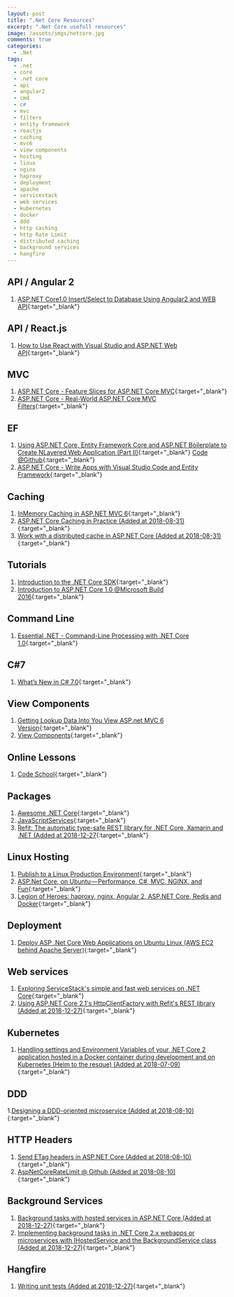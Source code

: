 ```yaml
---
layout: post
title: ".Net Core Resources"
excerpt: ".Net Core usefull resources"
image: /assets/imgs/netcore.jpg
comments: true
categories:
  - .Net
tags: 
  - .net
  - core
  - .net core
  - api
  - angular2
  - cmd
  - c#
  - mvc
  - filters
  - entity framework
  - reactjs
  - caching
  - mvc6
  - view components
  - hosting
  - linux
  - nginx
  - haproxy
  - deployment
  - apache
  - servicestack
  - web services
  - kubernetes
  - docker
  - ddd
  - http caching
  - http Rate Limit
  - distributed caching
  - background services
  - hangfire
---
```


## API / Angular 2

1. [ASP.NET Core1.0 Insert/Select to Database Using Angular2 and WEB API](http://www.codeproject.com/Articles/1116918/ASP-NET-Core-Insert-Select-to-Database-Using-Angul){:target="_blank"}

## API / React.js

1. [How to Use React with Visual Studio and ASP.NET Web API](https://blog.pusher.com/how-to-use-react-with-visual-studio-and-asp-net-web-api/){:target="_blank"}

## MVC

1. [ASP.NET Core - Feature Slices for ASP.NET Core MVC](https://msdn.microsoft.com/magazine/mt763233?MC=ASPNET&MC=WebDev){:target="_blank"}
2. [ASP.NET Core - Real-World ASP.NET Core MVC Filters](https://msdn.microsoft.com/magazine/mt767699?MC=ASPNET&MC=.NET){:target="_blank"}

## EF

1. [Using ASP.NET Core, Entity Framework Core and ASP.NET Boilerplate to Create NLayered Web Application (Part II)](http://www.codeproject.com/Articles/1117216/Using-ASP-NET-Core-Entity-Framework-Core-and-ASP#ArticleTaskCreateServiceTest){:target="_blank"} [Code @Github](https://github.com/aspnetboilerplate/aspnetboilerplate-samples/tree/master/SimpleTaskSystem-Core){:target="_blank"}
2. [ASP.NET Core - Write Apps with Visual Studio Code and Entity Framework](https://msdn.microsoft.com/magazine/mt767698?MC=ASPNET&MC=Vstudio&MC=Open&f=255&MSPPError=-2147217396){:target="_blank"}

## Caching

1. [InMemory Caching in ASP.NET MVC 6](http://www.dotnetcurry.com/aspnet-mvc/1246/inmemory-caching-aspnet-mvc-6-core){:target="_blank"}
1. [ASP.NET Core Caching in Practice (Added at 2018-08-31)](https://rehansaeed.com/asp-net-core-caching-in-practice/){:target="_blank"}
1. [Work with a distributed cache in ASP.NET Core (Added at 2018-08-31)](https://docs.microsoft.com/en-us/aspnet/core/performance/caching/distributed?view=aspnetcore-2.1){:target="_blank"}


## Tutorials

1. [Introduction to the .NET Core SDK](https://github.com/shanselman/aspnetcore-workshop/blob/master/Labs/1.%20Introduction%20to%20the%20.NET%20Core%20SDK.md){:target="_blank"}
2. [Introduction to ASP.NET Core 1.0 @Microsoft Build 2016](https://github.com/Microsoft-Build-2016/CodeLabs-WebDev/tree/master/Module1-IntroToAspNetCore){:target="_blank"}

## Command Line

1. [Essential .NET - Command-Line Processing with .NET Core 1.0](https://msdn.microsoft.com/magazine/mt763239?MC=JavaScript&MC=WebDev&MC=.NET){:target="_blank"}
 
## C#7

1. [What’s New in C# 7.0](https://blogs.msdn.microsoft.com/dotnet/2016/08/24/whats-new-in-csharp-7-0/?MC=CSHARP&MC=.NET){:target="_blank"}

## View Components

1. [Getting Lookup Data Into You View ASP.net MVC 6 Version](http://blog.simontimms.com/2015/06/09/getting-lookup-data-into-you-view/){:target="_blank"}
2. [View Components](https://docs.asp.net/en/latest/mvc/views/view-components.html){:target="_blank"}

## Online Lessons

1. [Code School](http://campus.codeschool.com/courses/forging-ahead-with-asp-net-core/contents){:target="_blank"}

## Packages

1. [Awesome .NET Core](https://github.com/thangchung/awesome-dotnet-core){:target="_blank"}
1. [JavaScriptServices](https://github.com/aspnet/JavaScriptServices){:target="_blank"}
1. [Refit: The automatic type-safe REST library for .NET Core, Xamarin and .NET (Added at 2018-12-27](https://github.com/reactiveui/refit){:target="_blank"}
 
## Linux Hosting

1. [Publish to a Linux Production Environment](https://docs.asp.net/en/latest/publishing/linuxproduction.html){:target="_blank"}
2. [ASP.Net Core, on Ubuntu — Performance, C#, MVC, NGINX, and Fun](https://medium.com/@BKSRacer930/asp-net-core-on-ubuntu-performance-c-mvc-nginx-and-fun-f84d8b9cbd02#.ryp3dnrht){:target="_blank"}
3. [Legion of Heroes: haproxy, nginx, Angular 2, ASP.NET Core, Redis and Docker](http://tattoocoder.com/legion-of-heroes-haproxy-nginx-angular2-aspnetcore-redis-docker/){:target="_blank"}

## Deployment

1. [Deploy ASP .Net Core Web Applications on Ubuntu Linux (AWS EC2 behind Apache Server)](http://www.codeproject.com/Articles/1137493/Deploy-ASP-Net-Core-Web-Applications-on-Ubuntu-Lin){:target="_blank"}

## Web services

1. [Exploring ServiceStack's simple and fast web services on .NET Core](http://www.hanselman.com/blog/ExploringServiceStacksSimpleAndFastWebServicesOnNETCore.aspx){:target="_blank"}
1. [Using ASP.NET Core 2.1's HttpClientFactory with Refit's REST library (Added at 2018-12-27)](https://www.hanselman.com/blog/UsingASPNETCore21sHttpClientFactoryWithRefitsRESTLibrary.aspx){:target="_blank"}

## Kubernetes

1. [Handling settings and Environment Variables of your .NET Core 2 application hosted in a Docker container during development and on Kubernetes (Helm to the resque) (Added at 2018-07-09)](https://pascalnaber.wordpress.com/2017/11/29/handling-settings-and-environment-variables-of-your-net-core-2-application-hosted-in-a-docker-container-during-development-and-on-kubernetes-helm-to-the-resque/){:target="_blank"}

## DDD

1.[Designing a DDD-oriented microservice (Added at 2018-08-10)](https://docs.microsoft.com/en-us/dotnet/standard/microservices-architecture/microservice-ddd-cqrs-patterns/ddd-oriented-microservice){:target="_blank"}

## HTTP Headers

1. [Send ETag headers in ASP.NET Core (Added at 2018-08-10)](https://madskristensen.net/blog/send-etag-headers-in-aspnet-core/){:target="_blank"}
1. [AspNetCoreRateLimit @ Github (Added at 2018-08-10)](https://github.com/stefanprodan/AspNetCoreRateLimit){:target="_blank"}

## Background Services
1. [Background tasks with hosted services in ASP.NET Core (Added at 2018-12-27)](https://docs.microsoft.com/en-us/aspnet/core/fundamentals/host/hosted-services?view=aspnetcore-2.1){:target="_blank"}
1. [Implementing background tasks in .NET Core 2.x webapps or microservices with IHostedService and the BackgroundService class (Added at 2018-12-27)](https://blogs.msdn.microsoft.com/cesardelatorre/2017/11/18/implementing-background-tasks-in-microservices-with-ihostedservice-and-the-backgroundservice-class-net-core-2-x/){:target="_blank"}

## Hangfire

1. [Writing unit tests (Added at 2018-12-27)](http://docs.hangfire.io/en/latest/background-methods/writing-unit-tests.html){:target="_blank"}
